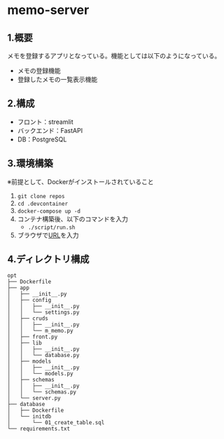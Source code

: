 # memo-server

## 1.概要

メモを登録するアプリとなっている。機能としては以下のようになっている。

- メモの登録機能
- 登録したメモの一覧表示機能

## 2.構成

- フロント：streamlit
- バックエンド：FastAPI
- DB：PostgreSQL

## 3.環境構築

※前提として、Dockerがインストールされていること

1. `git clone repos`
2. `cd .devcontainer`
3. `docker-compose up -d`
4. コンテナ構築後、以下のコマンドを入力
   - `./script/run.sh`
5. ブラウザで[URL](http://localhost:18501/)を入力

## 4.ディレクトリ構成

```tree
opt
├── Dockerfile
├── app
│   ├── __init__.py
│   ├── config
│   │   ├── __init__.py
│   │   └── settings.py
│   ├── cruds
│   │   ├── __init__.py
│   │   └── m_memo.py
│   ├── front.py
│   ├── lib
│   │   ├── __init__.py
│   │   └── database.py
│   ├── models
│   │   ├── __init__.py
│   │   └── models.py
│   ├── schemas
│   │   ├── __init__.py
│   │   └── schemas.py
│   └── server.py
├── database
│   ├── Dockerfile
│   └── initdb
│       └── 01_create_table.sql
└── requirements.txt
```
